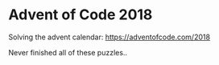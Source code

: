 # Advent of Code 2018

Solving the advent calendar: https://adventofcode.com/2018

Never finished all of these puzzles..